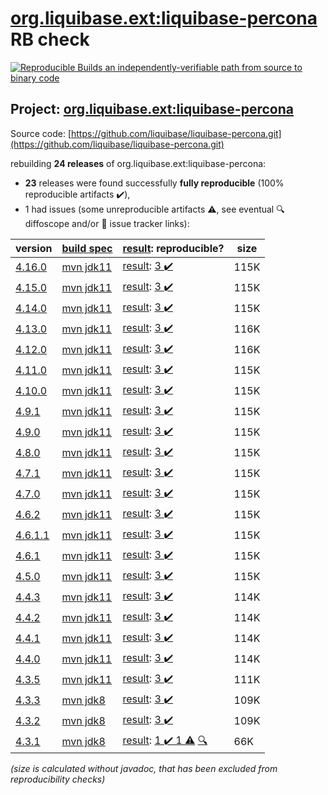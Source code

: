 [org.liquibase.ext:liquibase-percona](https://search.maven.org/artifact/org.liquibase.ext/liquibase-percona/) RB check
=======

[![Reproducible Builds](https://reproducible-builds.org/images/logos/rb.svg) an independently-verifiable path from source to binary code](https://reproducible-builds.org/)

## Project: [org.liquibase.ext:liquibase-percona](https://search.maven.org/artifact/org.liquibase.ext/liquibase-percona/)

Source code: [https://github.com/liquibase/liquibase-percona.git](https://github.com/liquibase/liquibase-percona.git)

rebuilding **24 releases** of org.liquibase.ext:liquibase-percona:
- **23** releases were found successfully **fully reproducible** (100% reproducible artifacts :heavy_check_mark:),
- 1 had issues (some unreproducible artifacts :warning:, see eventual :mag: diffoscope and/or :memo: issue tracker links):

| version | [build spec](/BUILDSPEC.md) | [result](https://reproducible-builds.org/docs/jvm/): reproducible? | size |
| -- | --------- | ------ | -- |
| [4.16.0](https://search.maven.org/artifact/org.liquibase.ext/liquibase-percona/4.16.0/pom) | [mvn jdk11](liquibase-percona-4.16.0.buildspec) | [result](liquibase-percona-4.16.0.buildinfo): [3 :heavy_check_mark: ](liquibase-percona-4.16.0.buildcompare) | 115K |
| [4.15.0](https://search.maven.org/artifact/org.liquibase.ext/liquibase-percona/4.15.0/pom) | [mvn jdk11](liquibase-percona-4.15.0.buildspec) | [result](liquibase-percona-4.15.0.buildinfo): [3 :heavy_check_mark: ](liquibase-percona-4.15.0.buildcompare) | 115K |
| [4.14.0](https://search.maven.org/artifact/org.liquibase.ext/liquibase-percona/4.14.0/pom) | [mvn jdk11](liquibase-percona-4.14.0.buildspec) | [result](liquibase-percona-4.14.0.buildinfo): [3 :heavy_check_mark: ](liquibase-percona-4.14.0.buildcompare) | 115K |
| [4.13.0](https://search.maven.org/artifact/org.liquibase.ext/liquibase-percona/4.13.0/pom) | [mvn jdk11](liquibase-percona-4.13.0.buildspec) | [result](liquibase-percona-4.13.0.buildinfo): [3 :heavy_check_mark: ](liquibase-percona-4.13.0.buildcompare) | 116K |
| [4.12.0](https://search.maven.org/artifact/org.liquibase.ext/liquibase-percona/4.12.0/pom) | [mvn jdk11](liquibase-percona-4.12.0.buildspec) | [result](liquibase-percona-4.12.0.buildinfo): [3 :heavy_check_mark: ](liquibase-percona-4.12.0.buildcompare) | 116K |
| [4.11.0](https://search.maven.org/artifact/org.liquibase.ext/liquibase-percona/4.11.0/pom) | [mvn jdk11](liquibase-percona-4.11.0.buildspec) | [result](liquibase-percona-4.11.0.buildinfo): [3 :heavy_check_mark: ](liquibase-percona-4.11.0.buildcompare) | 115K |
| [4.10.0](https://search.maven.org/artifact/org.liquibase.ext/liquibase-percona/4.10.0/pom) | [mvn jdk11](liquibase-percona-4.10.0.buildspec) | [result](liquibase-percona-4.10.0.buildinfo): [3 :heavy_check_mark: ](liquibase-percona-4.10.0.buildcompare) | 115K |
| [4.9.1](https://search.maven.org/artifact/org.liquibase.ext/liquibase-percona/4.9.1/pom) | [mvn jdk11](liquibase-percona-4.9.1.buildspec) | [result](liquibase-percona-4.9.1.buildinfo): [3 :heavy_check_mark: ](liquibase-percona-4.9.1.buildcompare) | 115K |
| [4.9.0](https://search.maven.org/artifact/org.liquibase.ext/liquibase-percona/4.9.0/pom) | [mvn jdk11](liquibase-percona-4.9.0.buildspec) | [result](liquibase-percona-4.9.0.buildinfo): [3 :heavy_check_mark: ](liquibase-percona-4.9.0.buildcompare) | 115K |
| [4.8.0](https://search.maven.org/artifact/org.liquibase.ext/liquibase-percona/4.8.0/pom) | [mvn jdk11](liquibase-percona-4.8.0.buildspec) | [result](liquibase-percona-4.8.0.buildinfo): [3 :heavy_check_mark: ](liquibase-percona-4.8.0.buildcompare) | 115K |
| [4.7.1](https://search.maven.org/artifact/org.liquibase.ext/liquibase-percona/4.7.1/pom) | [mvn jdk11](liquibase-percona-4.7.1.buildspec) | [result](liquibase-percona-4.7.1.buildinfo): [3 :heavy_check_mark: ](liquibase-percona-4.7.1.buildcompare) | 115K |
| [4.7.0](https://search.maven.org/artifact/org.liquibase.ext/liquibase-percona/4.7.0/pom) | [mvn jdk11](liquibase-percona-4.7.0.buildspec) | [result](liquibase-percona-4.7.0.buildinfo): [3 :heavy_check_mark: ](liquibase-percona-4.7.0.buildcompare) | 115K |
| [4.6.2](https://search.maven.org/artifact/org.liquibase.ext/liquibase-percona/4.6.2/pom) | [mvn jdk11](liquibase-percona-4.6.2.buildspec) | [result](liquibase-percona-4.6.2.buildinfo): [3 :heavy_check_mark: ](liquibase-percona-4.6.2.buildcompare) | 115K |
| [4.6.1.1](https://search.maven.org/artifact/org.liquibase.ext/liquibase-percona/4.6.1.1/pom) | [mvn jdk11](liquibase-percona-4.6.1.1.buildspec) | [result](liquibase-percona-4.6.1.1.buildinfo): [3 :heavy_check_mark: ](liquibase-percona-4.6.1.1.buildcompare) | 115K |
| [4.6.1](https://search.maven.org/artifact/org.liquibase.ext/liquibase-percona/4.6.1/pom) | [mvn jdk11](liquibase-percona-4.6.1.buildspec) | [result](liquibase-percona-4.6.1.buildinfo): [3 :heavy_check_mark: ](liquibase-percona-4.6.1.buildcompare) | 115K |
| [4.5.0](https://search.maven.org/artifact/org.liquibase.ext/liquibase-percona/4.5.0/pom) | [mvn jdk11](liquibase-percona-4.5.0.buildspec) | [result](liquibase-percona-4.5.0.buildinfo): [3 :heavy_check_mark: ](liquibase-percona-4.5.0.buildcompare) | 115K |
| [4.4.3](https://search.maven.org/artifact/org.liquibase.ext/liquibase-percona/4.4.3/pom) | [mvn jdk11](liquibase-percona-4.4.3.buildspec) | [result](liquibase-percona-4.4.3.buildinfo): [3 :heavy_check_mark: ](liquibase-percona-4.4.3.buildcompare) | 114K |
| [4.4.2](https://search.maven.org/artifact/org.liquibase.ext/liquibase-percona/4.4.2/pom) | [mvn jdk11](liquibase-percona-4.4.2.buildspec) | [result](liquibase-percona-4.4.2.buildinfo): [3 :heavy_check_mark: ](liquibase-percona-4.4.2.buildcompare) | 114K |
| [4.4.1](https://search.maven.org/artifact/org.liquibase.ext/liquibase-percona/4.4.1/pom) | [mvn jdk11](liquibase-percona-4.4.1.buildspec) | [result](liquibase-percona-4.4.1.buildinfo): [3 :heavy_check_mark: ](liquibase-percona-4.4.1.buildcompare) | 114K |
| [4.4.0](https://search.maven.org/artifact/org.liquibase.ext/liquibase-percona/4.4.0/pom) | [mvn jdk11](liquibase-percona-4.4.0.buildspec) | [result](liquibase-percona-4.4.0.buildinfo): [3 :heavy_check_mark: ](liquibase-percona-4.4.0.buildcompare) | 114K |
| [4.3.5](https://search.maven.org/artifact/org.liquibase.ext/liquibase-percona/4.3.5/pom) | [mvn jdk11](liquibase-percona-4.3.5.buildspec) | [result](liquibase-percona-4.3.5.buildinfo): [3 :heavy_check_mark: ](liquibase-percona-4.3.5.buildcompare) | 111K |
| [4.3.3](https://search.maven.org/artifact/org.liquibase.ext/liquibase-percona/4.3.3/pom) | [mvn jdk8](liquibase-percona-4.3.3.buildspec) | [result](liquibase-percona-4.3.3.buildinfo): [3 :heavy_check_mark: ](liquibase-percona-4.3.3.buildcompare) | 109K |
| [4.3.2](https://search.maven.org/artifact/org.liquibase.ext/liquibase-percona/4.3.2/pom) | [mvn jdk8](liquibase-percona-4.3.2.buildspec) | [result](liquibase-percona-4.3.2.buildinfo): [3 :heavy_check_mark: ](liquibase-percona-4.3.2.buildcompare) | 109K |
| [4.3.1](https://search.maven.org/artifact/org.liquibase.ext/liquibase-percona/4.3.1/pom) | [mvn jdk8](liquibase-percona-4.3.1.buildspec) | [result](liquibase-percona-4.3.1.buildinfo): [1 :heavy_check_mark:  1 :warning:](liquibase-percona-4.3.1.buildcompare) [:mag:](https://github.com/jvm-repo-rebuild/reproducible-central/blob/master/content/org/liquibase/ext/liquibase-percona/liquibase-percona-4.3.1.diffoscope) | 66K |

<i>(size is calculated without javadoc, that has been excluded from reproducibility checks)</i>
